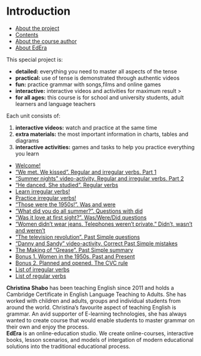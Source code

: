 # Introduction

<div>
  <!-- Nav tabs -->
  <ul class="nav nav-tabs" role="tablist">
    <li role="presentation" class="active"><a href="#home" aria-controls="home" role="tab" data-toggle="tab">About the project</a></li>
    <li role="presentation"><a href="#menu61" aria-controls="menu61" role="tab" data-toggle="tab">Contents</a></li>
    <li role="presentation"><a href="#menu62" aria-controls="menu62" role="tab" data-toggle="tab">About the course author</a></li>
    <li role="presentation"><a href="#menu63" aria-controls="menu63" role="tab" data-toggle="tab">About EdEra</a></li>
  </ul>
  <!-- Tab panes -->
  <div class="tab-content">
    <div role="tabpanel" class="tab-pane active" id="home">
This special project is:
     <ul>
        <li><b>detailed:</b> everything you need to master all aspects of the tense</li>
        <li><b>practical:</b> use of tense is demonstrated through authentic videos</li>
        <li><b>fun:</b> practice grammar with songs,films and online games</li>
        <li><b>interactive:</b>  interactive videos and activities for maximum result ></li>
        <li><b>for all ages:</b>  this course is for school and university students, adult learners and language teachers</li>
      </ul>
      Each unit consists of: 
      <ol>
        <li><b>interactive videos:</b> watch and practice at the same time</li>
        <li><b>extra materials:</b> the most important information in charts, tables and diagrams</li>
        <li><b>interactive activities:</b> games and tasks to help you practice everything you learn</li>
      </ol>      
    </div>
    <div role="tabpanel" class="tab-pane" id="menu61">
      <ul>
        <li><a href="https://english2.ed-era.com/2/grease.html">Welcome!</a></li>
        <li><a href="https://english2.ed-era.com/2/regular-or-irregular-introduction.html">“We met. We kissed”. Regular and irregular verbs. Part 1</a></li>
        <li><a href="https://english2.ed-era.com/2/regular-or-irregular.html">“Summer nights” video-activity. Regular and irregular verbs. Part 2</a></li>
        <li><a href="https://english2.ed-era.com/2/regular-verbs-spelling.html">“He danced. She studied”. Regular verbs</a></li>
        <li><a href="https://english2.ed-era.com/2/learn.html">Learn irregular verbs!</a></li>
        <li><a href="https://english2.ed-era.com/2/practice.html">Practice irregular verbs!</a></li>
        <li><a href="https://english2.ed-era.com/2/was.html">“Those were the 1950s!”. Was and were</a></li>
        <li><a href="https://english2.ed-era.com/2/did.html">“What did you do all summer?”. Questions with did</a></li>
        <li><a href="https://english2.ed-era.com/2/grease-questions.html">“Was it love at first sight?”. Was/Were/Did questions</a></li>
        <li><a href="https://english2.ed-era.com/2/didnt-wasnt.html">“Women didn’t wear jeans. Telephones weren’t private.” Didn’t, wasn’t and weren’t</a></li>
        <li><a href="https://english2.ed-era.com/2/talking-about-the-past.html">“The television revolution”. Past Simple questions</a></li>
        <li><a href="https://english2.ed-era.com/2/affirmative.html">“Danny and Sandy” video-activity. Correct Past Simple mistakes</a></li>
        <li><a href="https://english2.ed-era.com/2/summary.html">The Making of “Grease”. Past Simple summary</a></li>
        <li><a href="https://english2.ed-era.com/2/CVC.html">Bonus 1. Women in the 1950s. Past and Present </a></li>
        <li><a href="https://english2.ed-era.com/2/CVC-2.html">Bonus 2. Planned and opened. The CVC rule</a></li>
        <li><a href="https://english2.ed-era.com/2/tablitsya_nepravilnih_diesliv.html">List of irregular verbs</a></li>
        <li><a href="https://english2.ed-era.com/2/tablitsya_pravilnih_diesliv.html">List of regular verbs</a></li>
      </ul>
  </div>
    <div role="tabpanel" class="tab-pane" id="menu62">
<b>Christina Shabo</b> has been teaching English since 2011 and holds a Cambridge Certificate in English Language Teaching to Adults. She has worked with children and adults, groups and individual students from around the world. Christina’s favourite aspect of teaching English is grammar.  An avid supporter of E-learning technologies, she has always wanted to create course that would enable students to master grammar on their own and enjoy the process.
  </div>
    <div role="tabpanel" class="tab-pane" id="menu63">
<b>EdEra</b> is an online-education studio. We create online-courses, interactive books, lesson scenarios, and models of intergation of modern educational solutions into the traditional educational process.
  </div>
</div>
</div>